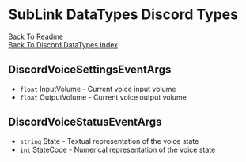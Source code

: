 # SubLink DataTypes Discord Types

[Back To Readme](../../../README.md)  
[Back To Discord DataTypes Index](Index.md)

## DiscordVoiceSettingsEventArgs

- `float` InputVolume  - Current voice input volume
- `float` OutputVolume - Current voice output volume

## DiscordVoiceStatusEventArgs

- `string` State     - Textual representation of the voice state
- `int`    StateCode - Numerical representation of the voice state
